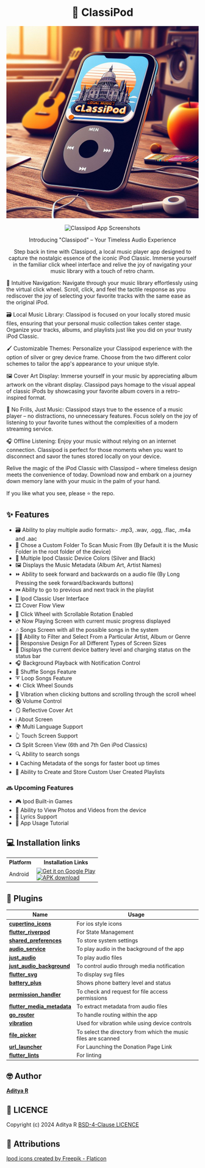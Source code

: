 <div align="center">

# 🎵 ClassiPod

![Classipod Banner](screenshots/classipod_banner.png)

![Classipod App Screenshots](screenshots/combined.png)

Introducing "Classipod" – Your Timeless Audio Experience

Step back in time with Classipod, a local music player app designed to capture the nostalgic essence of the iconic iPod Classic. Immerse yourself in the familiar click wheel interface and relive the joy of navigating your music library with a touch of retro charm.

</div>

🧭 Intuitive Navigation: Navigate through your music library effortlessly using the virtual click wheel. Scroll, click, and feel the tactile response as you rediscover the joy of selecting your favorite tracks with the same ease as the original iPod.

🗃️ Local Music Library: Classipod is focused on your locally stored music files, ensuring that your personal music collection takes center stage. Organize your tracks, albums, and playlists just like you did on your trusty iPod Classic.

🖌️ Customizable Themes: Personalize your Classipod experience with the option of silver or grey device frame. Choose from the two different color schemes to tailor the app's appearance to your unique style.

🖼️ Cover Art Display: Immerse yourself in your music by appreciating album artwork on the vibrant display. Classipod pays homage to the visual appeal of classic iPods by showcasing your favorite album covers in a retro-inspired format.

🎼 No Frills, Just Music: Classipod stays true to the essence of a music player – no distractions, no unnecessary features. Focus solely on the joy of listening to your favorite tunes without the complexities of a modern streaming service.

🎧 Offline Listening: Enjoy your music without relying on an internet connection. Classipod is perfect for those moments when you want to disconnect and savor the tunes stored locally on your device.

Relive the magic of the iPod Classic with Classipod – where timeless design meets the convenience of today. Download now and embark on a journey down memory lane with your music in the palm of your hand.

If you like what you see, please ⭐ the repo.

## ✨ Features

- 🗃️ Ability to play multiple audio formats:- .mp3, .wav, .ogg, .flac, .m4a and .aac
- 🔎 Chose a Custom Folder To Scan Music From (By Default it is the Music Folder in the root folder of the device)
- 🎨 Multiple Ipod Classic Device Colors (Silver and Black)
- 🖼️ Displays the Music Metadata (Album Art, Artist Names)
- ⏩ Ability to seek forward and backwards on a audio file (By Long Pressing the seek forward/backwards buttons)
- ⏮️ Ability to go to previous and next track in the playlist
- 📱 Ipod Classic User Interface
- 🎞️ Cover Flow View
- 🎡 Click Wheel with Scrollable Rotation Enabled
- 💿 Now Playing Screen with current music progress displayed
- 🎶 Songs Screen with all the possible songs in the system
- 🧑‍🎤 Ability to Filter and Select From a Particular Artist, Album or Genre
- 📲 Responsive Design For all Different Types of Screen Sizes
- 🔋 Displays the current device battery level and charging status on the status bar
- 🎧 Background Playback with Notification Control
- 🔀 Shuffle Songs Feature
- ➰ Loop Songs Feature
- 🔉 Click Wheel Sounds
- 📳 Vibration when clicking buttons and scrolling through the scroll wheel
- 🔇 Volume Control
- 🪞 Reflective Cover Art
- ℹ️ About Screen
- 🌍 Multi Language Support
- 👆 Touch Screen Support
- 📺 Split Screen View (6th and 7th Gen iPod Classics)
- 🔍 Ability to search songs
- ⬇️ Caching Metadata of the songs for faster boot up times
- 📃 Ability to Create and Store Custom User Created Playlists

### 🔜 Upcoming Features
- 🎮 Ipod Built-in Games
- 📸 Ability to View Photos and Videos from the device
- 📝 Lyrics Support
- 📖 App Usage Tutorial

## 💻 Installation links

<table>
  <tr>
    <th>Platform</th>
    <th>Installation Links</th>
  </tr>
  <tr>
    <td>Android</td>
    <td>
    <a href="https://play.google.com/store/apps/details?id=com.adeeteya.classipod">
        <img width="220" alt="Get it on Google Play" src="https://play.google.com/intl/en_us/badges/static/images/badges/en_badge_web_generic.png">
      </a>
      <br>
      <a href="https://github.com/adeeteya/Classipod/releases/latest/download/app-production-release.apk">
        <img width="220" alt="APK download" src="https://user-images.githubusercontent.com/114044633/223920025-83687de0-e463-4c5d-8122-e06e4bb7d40c.png">
      </a>
    </td>
  </tr>

</table>


## 🔌 Plugins

| Name                                                                          | Usage                                                          |
|-------------------------------------------------------------------------------|----------------------------------------------------------------|
| [**cupertino_icons**](https://pub.dev/packages/cupertino_icons)               | For ios style icons                                            |
| [**flutter_riverpod**](https://pub.dev/packages/flutter_riverpod)             | For State Management                                           |
| [**shared_preferences**](https://pub.dev/packages/shared_preferences)         | To store system settings                                       |
| [**audio_service**](https://pub.dev/packages/audio_service)                   | To play audio in the background of the app                     |
| [**just_audio**](https://pub.dev/packages/just_audio)                         | To play audio files                                            |
| [**just_audio_background**](https://pub.dev/packages/just_audio_background)   | To control audio through media notification                    |
| [**flutter_svg**](https://pub.dev/packages/flutter_svg)                       | To display svg files                                           |
| [**battery_plus**](https://pub.dev/packages/battery_plus)                     | Shows phone battery level and status                           |
| [**permission_handler**](https://pub.dev/packages/permission_handler)         | To check and request for file access permissions               |
| [**flutter_media_metadata**](https://pub.dev/packages/flutter_media_metadata) | To extract metadata from audio files                           |
| [**go_router**](https://pub.dev/packages/go_router)                           | To handle routing within the app                               |
| [**vibration**](https://pub.dev/packages/vibration)                           | Used for vibration while using device controls                 |
| [**file_picker**](https://pub.dev/packages/file_picker)                       | To select the directory from which the music files are scanned |
| [**url_launcher**](https://pub.dev/packages/url_launcher)                     | For Launching the Donation Page Link                           |
| [**flutter_lints**](https://pub.dev/packages/flutter_lints)                   | For linting                                                    |

## 🤓 Author

**[Aditya R](https://github.com/adeeteya)**

## 🔖 LICENCE
Copyright (c) 2024 Aditya R
[BSD-4-Clause LICENCE](https://github.com/adeeteya/Classipod/blob/master/LICENSE)

## 🙏 Attributions
<a href="https://www.flaticon.com/free-icons/ipod" title="ipod icons">Ipod icons created by Freepik - Flaticon</a>